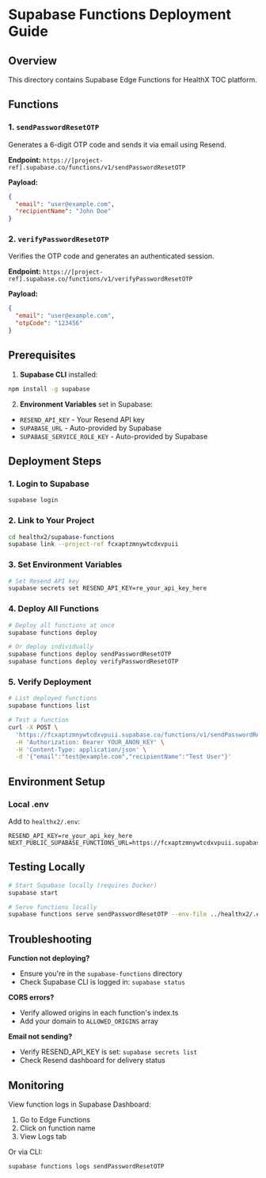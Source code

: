 # Supabase Functions Deployment Guide

## Overview
This directory contains Supabase Edge Functions for HealthX TOC platform.

## Functions

### 1. `sendPasswordResetOTP`
Generates a 6-digit OTP code and sends it via email using Resend.

**Endpoint:** `https://[project-ref].supabase.co/functions/v1/sendPasswordResetOTP`

**Payload:**
```json
{
  "email": "user@example.com",
  "recipientName": "John Doe"
}
```

### 2. `verifyPasswordResetOTP`
Verifies the OTP code and generates an authenticated session.

**Endpoint:** `https://[project-ref].supabase.co/functions/v1/verifyPasswordResetOTP`

**Payload:**
```json
{
  "email": "user@example.com",
  "otpCode": "123456"
}
```

## Prerequisites

1. **Supabase CLI** installed:
```bash
npm install -g supabase
```

2. **Environment Variables** set in Supabase:
- `RESEND_API_KEY` - Your Resend API key
- `SUPABASE_URL` - Auto-provided by Supabase
- `SUPABASE_SERVICE_ROLE_KEY` - Auto-provided by Supabase

## Deployment Steps

### 1. Login to Supabase
```bash
supabase login
```

### 2. Link to Your Project
```bash
cd healthx2/supabase-functions
supabase link --project-ref fcxaptzmnywtcdxvpuii
```

### 3. Set Environment Variables
```bash
# Set Resend API key
supabase secrets set RESEND_API_KEY=re_your_api_key_here
```

### 4. Deploy All Functions
```bash
# Deploy all functions at once
supabase functions deploy

# Or deploy individually
supabase functions deploy sendPasswordResetOTP
supabase functions deploy verifyPasswordResetOTP
```

### 5. Verify Deployment
```bash
# List deployed functions
supabase functions list

# Test a function
curl -X POST \
  'https://fcxaptzmnywtcdxvpuii.supabase.co/functions/v1/sendPasswordResetOTP' \
  -H 'Authorization: Bearer YOUR_ANON_KEY' \
  -H 'Content-Type: application/json' \
  -d '{"email":"test@example.com","recipientName":"Test User"}'
```

## Environment Setup

### Local .env
Add to `healthx2/.env`:
```env
RESEND_API_KEY=re_your_api_key_here
NEXT_PUBLIC_SUPABASE_FUNCTIONS_URL=https://fcxaptzmnywtcdxvpuii.supabase.co/functions/v1
```

## Testing Locally

```bash
# Start Supabase locally (requires Docker)
supabase start

# Serve functions locally
supabase functions serve sendPasswordResetOTP --env-file ../healthx2/.env
```

## Troubleshooting

**Function not deploying?**
- Ensure you're in the `supabase-functions` directory
- Check Supabase CLI is logged in: `supabase status`

**CORS errors?**
- Verify allowed origins in each function's index.ts
- Add your domain to `ALLOWED_ORIGINS` array

**Email not sending?**
- Verify RESEND_API_KEY is set: `supabase secrets list`
- Check Resend dashboard for delivery status

## Monitoring

View function logs in Supabase Dashboard:
1. Go to Edge Functions
2. Click on function name
3. View Logs tab

Or via CLI:
```bash
supabase functions logs sendPasswordResetOTP
```

